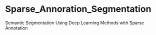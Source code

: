 # Sparse_Annoration_Segmentation
Semantic Segmentation  Using Deep Learning Methods with Sparse Annotation
